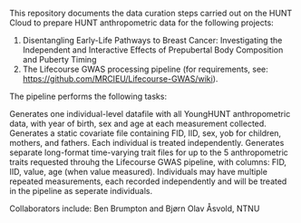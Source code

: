 This repository documents the data curation steps carried out on the HUNT Cloud to prepare HUNT anthropometric data for the following projects:

1. Disentangling Early-Life Pathways to Breast Cancer: Investigating the Independent and Interactive Effects of Prepubertal Body Composition and Puberty Timing
2. The Lifecourse GWAS processing pipeline (for requirements, see: https://github.com/MRCIEU/Lifecourse-GWAS/wiki).

The pipeline performs the following tasks:

Generates one individual-level datafile with all YoungHUNT anthropometric data, with year of birth, sex and age at each measurement collected.
Generates a static covariate file containing FID, IID, sex, yob for children, mothers, and fathers. Each individual is treated independently.
Generates  separate long-format time-varying trait files for  up to the 5 anthropometric traits requested throuhg the Lifecourse GWAS pipeline, with columns: FID, IID, value, age (when value measured). Individuals may have multiple repeated measurements, each recorded independently and will be treated in the pipeline as seperate individuals.

Collaborators include: Ben Brumpton and Bjørn Olav Åsvold, NTNU
